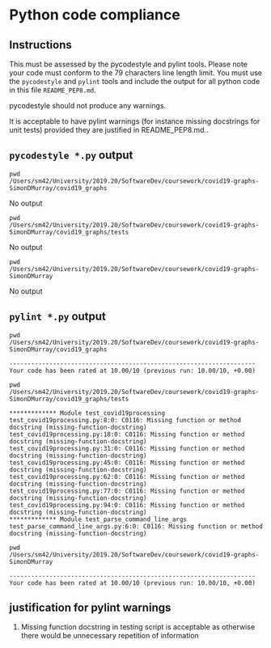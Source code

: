# Python code compliance

## Instructions

This must be assessed by the pycodestyle and pylint tools. 
Please note your code must conform to the 79 characters line length limit. 
You must use the `pycodestyle` and `pylint` tools and include the output for 
all python code in this file `README_PEP8.md`. 

pycodestyle should not produce any warnings.

It is acceptable to have pylint warnings (for instance missing docstrings for unit tests)
 provided they are justified in README_PEP8.md..

## `pycodestyle *.py` output
```
pwd 
/Users/sm42/University/2019.20/SoftwareDev/coursework/covid19-graphs-SimonDMurray/covid19_graphs
```
No output

```
pwd
/Users/sm42/University/2019.20/SoftwareDev/coursework/covid19-graphs-SimonDMurray/covid19_graphs/tests
```
No output

``` 
pwd
/Users/sm42/University/2019.20/SoftwareDev/coursework/covid19-graphs-SimonDMurray
```
No output
## `pylint *.py` output
```
pwd 
/Users/sm42/University/2019.20/SoftwareDev/coursework/covid19-graphs-SimonDMurray/covid19_graphs
```

```
--------------------------------------------------------------------
Your code has been rated at 10.00/10 (previous run: 10.00/10, +0.00)
```

```
pwd
/Users/sm42/University/2019.20/SoftwareDev/coursework/covid19-graphs-SimonDMurray/covid19_graphs/tests
```

``` 
************* Module test_covid19processing
test_covid19processing.py:8:0: C0116: Missing function or method docstring (missing-function-docstring)
test_covid19processing.py:18:0: C0116: Missing function or method docstring (missing-function-docstring)
test_covid19processing.py:31:0: C0116: Missing function or method docstring (missing-function-docstring)
test_covid19processing.py:45:0: C0116: Missing function or method docstring (missing-function-docstring)
test_covid19processing.py:62:0: C0116: Missing function or method docstring (missing-function-docstring)
test_covid19processing.py:77:0: C0116: Missing function or method docstring (missing-function-docstring)
test_covid19processing.py:94:0: C0116: Missing function or method docstring (missing-function-docstring)
************* Module test_parse_command_line_args
test_parse_command_line_args.py:6:0: C0116: Missing function or method docstring (missing-function-docstring)
```

``` 
pwd
/Users/sm42/University/2019.20/SoftwareDev/coursework/covid19-graphs-SimonDMurray
```

```
--------------------------------------------------------------------
Your code has been rated at 10.00/10 (previous run: 10.00/10, +0.00)
```

## justification for pylint warnings
1) Missing function docstring in testing script is acceptable as otherwise there
    would be unnecessary repetition of information 
